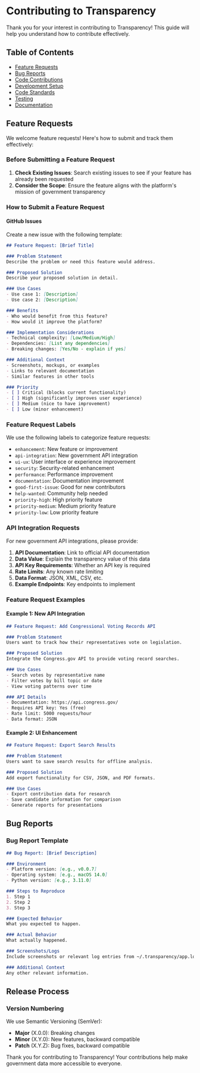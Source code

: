 # Contributing to Transparency

Thank you for your interest in contributing to Transparency! This guide will help you understand how to contribute effectively.

## Table of Contents

- [Feature Requests](#feature-requests)
- [Bug Reports](#bug-reports)
- [Code Contributions](#code-contributions)
- [Development Setup](#development-setup)
- [Code Standards](#code-standards)
- [Testing](#testing)
- [Documentation](#documentation)

## Feature Requests

We welcome feature requests! Here's how to submit and track them effectively:

### Before Submitting a Feature Request

1. **Check Existing Issues**: Search existing issues to see if your feature has already been requested
3. **Consider the Scope**: Ensure the feature aligns with the platform's mission of government transparency

### How to Submit a Feature Request

#### GitHub Issues

Create a new issue with the following template:

```markdown
## Feature Request: [Brief Title]

### Problem Statement
Describe the problem or need this feature would address.

### Proposed Solution
Describe your proposed solution in detail.

### Use Cases
- Use case 1: [Description]
- Use case 2: [Description]

### Benefits
- Who would benefit from this feature?
- How would it improve the platform?

### Implementation Considerations
- Technical complexity: [Low/Medium/High]
- Dependencies: [List any dependencies]
- Breaking changes: [Yes/No - explain if yes]

### Additional Context
- Screenshots, mockups, or examples
- Links to relevant documentation
- Similar features in other tools

### Priority
- [ ] Critical (blocks current functionality)
- [ ] High (significantly improves user experience)
- [ ] Medium (nice to have improvement)
- [ ] Low (minor enhancement)
```

### Feature Request Labels

We use the following labels to categorize feature requests:

- `enhancement`: New feature or improvement
- `api-integration`: New government API integration
- `ui-ux`: User interface or experience improvement
- `security`: Security-related enhancement
- `performance`: Performance improvement
- `documentation`: Documentation improvement
- `good-first-issue`: Good for new contributors
- `help-wanted`: Community help needed
- `priority-high`: High priority feature
- `priority-medium`: Medium priority feature
- `priority-low`: Low priority feature

### API Integration Requests

For new government API integrations, please provide:

1. **API Documentation**: Link to official API documentation
2. **Data Value**: Explain the transparency value of this data
3. **API Key Requirements**: Whether an API key is required
4. **Rate Limits**: Any known rate limiting
5. **Data Format**: JSON, XML, CSV, etc.
6. **Example Endpoints**: Key endpoints to implement

### Feature Request Examples

#### Example 1: New API Integration
```markdown
## Feature Request: Add Congressional Voting Records API

### Problem Statement
Users want to track how their representatives vote on legislation.

### Proposed Solution
Integrate the Congress.gov API to provide voting record searches.

### Use Cases
- Search votes by representative name
- Filter votes by bill topic or date
- View voting patterns over time

### API Details
- Documentation: https://api.congress.gov/
- Requires API key: Yes (free)
- Rate limit: 5000 requests/hour
- Data format: JSON
```

#### Example 2: UI Enhancement
```markdown
## Feature Request: Export Search Results

### Problem Statement
Users want to save search results for offline analysis.

### Proposed Solution
Add export functionality for CSV, JSON, and PDF formats.

### Use Cases
- Export contribution data for research
- Save candidate information for comparison
- Generate reports for presentations
```

## Bug Reports

### Bug Report Template

```markdown
## Bug Report: [Brief Description]

### Environment
- Platform version: [e.g., v0.0.7]
- Operating system: [e.g., macOS 14.0]
- Python version: [e.g., 3.11.0]

### Steps to Reproduce
1. Step 1
2. Step 2
3. Step 3

### Expected Behavior
What you expected to happen.

### Actual Behavior
What actually happened.

### Screenshots/Logs
Include screenshots or relevant log entries from ~/.transparency/app.log

### Additional Context
Any other relevant information.
```


## Release Process

### Version Numbering

We use Semantic Versioning (SemVer):
- **Major** (X.0.0): Breaking changes
- **Minor** (X.Y.0): New features, backward compatible
- **Patch** (X.Y.Z): Bug fixes, backward compatible

Thank you for contributing to Transparency! Your contributions help make government data more accessible to everyone. 